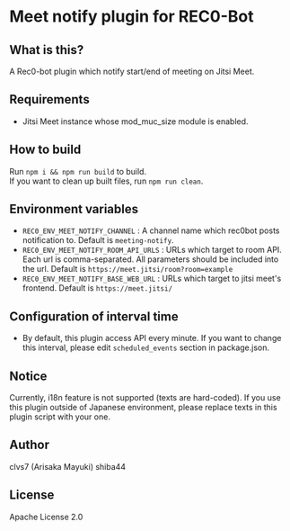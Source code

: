 # Meet notify plugin for REC0-Bot

## What is this?
A Rec0-bot plugin which notify start/end of meeting on Jitsi Meet.

## Requirements
- Jitsi Meet instance whose mod_muc_size module is enabled.

## How to build
Run `npm i && npm run build` to build.  
If you want to clean up built files, run `npm run clean`.

## Environment variables
- `REC0_ENV_MEET_NOTIFY_CHANNEL` : A channel name which rec0bot posts notification to. Default is `meeting-notify`.
- `REC0_ENV_MEET_NOTIFY_ROOM_API_URLS` : URLs which target to room API. Each url is comma-separated. All parameters should be included into the url. Default is `https://meet.jitsi/room?room=example`
- `REC0_ENV_MEET_NOTIFY_BASE_WEB_URL` : URLs which target to jitsi meet's frontend. Default is `https://meet.jitsi/`

## Configuration of interval time
- By default, this plugin access API every minute. If you want to change this interval, please edit `scheduled_events` section in package.json.

## Notice
Currently, i18n feature is not supported (texts are hard-coded).
If you use this plugin outside of Japanese environment, please replace texts in this plugin script with your one.

## Author
clvs7 (Arisaka Mayuki)
shiba44

## License
Apache License 2.0

